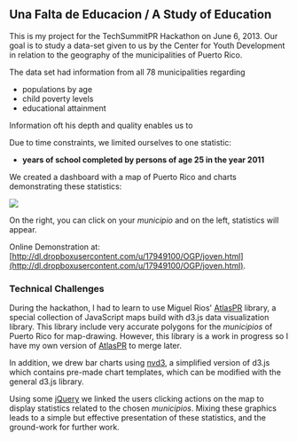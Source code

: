 ## Una Falta de Educacion / A Study of Education

This is my project for the TechSummitPR Hackathon on June 6, 2013.  Our goal is to study a data-set given to us by the Center for Youth Development in relation to the geography of the municipalities of Puerto Rico.

The data set had information from all 78 municipalities regarding

- populations by age
- child poverty levels
- educational attainment

Information oft his depth and quality enables us to 

Due to time constraints, we limited ourselves to one statistic:
- **years of school completed by persons of age 25 in the year 2011**

We created a dashboard with a map of Puerto Rico and charts demonstrating these statistics:

![](https://dl.dropboxusercontent.com/u/17949100/OGP/screenshOt.png)

On the right, you can click on your *municipio* and on the left, statistics will appear. 

Online Demonstration at:
[http://dl.dropboxusercontent.com/u/17949100/OGP/joven.html](http://dl.dropboxusercontent.com/u/17949100/OGP/joven.html).

### Technical Challenges

During the hackathon, I had to learn to use Miguel Rios' [AtlasPR](https://github.com/miguelrios/atlaspr) library, a special collection of JavaScript maps build with d3.js data visualization library.  This library include very accurate polygons for the *municipios* of Puerto Rico for map-drawing.  However, this library is a work in progress so I have my own version of [AtlasPR](https://github.com/MonsieurCactus/atlaspr) to merge later.

In addition, we drew bar charts using [nvd3](http://nvd3.org/), a simplified version of d3.js which contains pre-made chart templates, which can be modified with the general d3.js library.

Using some [jQuery](http://jquery.com/) we linked the users clicking actions on the map to display statistics related to the chosen *municipios*.  Mixing these graphics leads to a simple but effective presentation of these statistics, and the ground-work for further work.

